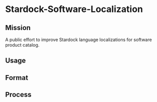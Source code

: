 # Stardock-Software-Localization

## Mission
A public effort to improve Stardock language localizations for software product catalog.

## Usage

## Format

## Process